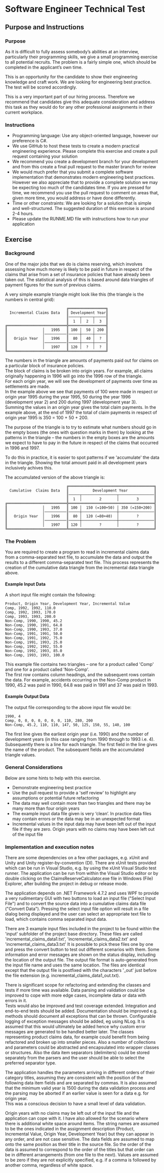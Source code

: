# Software Engineer Technical Test

## Purpose and Instructions

### Purpose

As it is difficult to fully assess somebody’s abilities at an interview, particularly their programming skills, we give a small programming exercise to all potential recruits. The problem is a fairly simple one, which should be completed in the applicant’s own time.

This is an opportunity for the candidate to show their engineering knowledge and craft work.  We are looking for engineering best practice. The test will be scored accordingly. 

This is a very important part of our hiring process. Therefore we recommend that candidates give this adequate consideration and address this task as they would do for any other professional assignments in their current workplace.

### Instructions 

-   Programming language: Use any object-oriented language, however our preference is C#.  
-   We use GitHub to host these tests to create a modern practical engineering experience. Please complete this exercise and create a pull request containing your solution 
-   We recommend you create a development branch for your development and from this create a final pull request to the master branch for review
-   We would much prefer that you submit a complete software implementation that demonstrates modern engineering best practices.  However we also appreciate that to provide a complete solution we may be expecting too much of the candidates time. If you are pressed for time, we recommend you use the pull request to comment on areas that, given more time, you would address or have done differently. 
-   Time or other constraints: We are looking for a solution that is simple and well-structured. The suggested duration of this exercise is around 2-4 hours.  
-   Please update the RUNME.MD file with instructions how to run your application 

## Exercise

### Background

One of the major jobs that we do is claims reserving, which involves assessing how much money is likely to be paid in future in respect of the claims that arise from a set of insurance policies that have already been taken out. The statistical analysis of this is based around data triangles of payment figures for the sum of previous claims.
 
A very simple example triangle might look like this (the triangle is the numbers in central grid):

	                            ╔═════════════════╗
	  Incremental Claims Data   ║ Development Year║
	                            ║─────┬─────┬─────║
	                            ║  1  │  2  │  3  ║
	╔═══════════════════════════╬═════════════════╣
	║                │   1995   ║ 100 │  50 │ 200 ║ 
	║                │──────────║─────┼─────┼─────║ 
	║   Origin Year  │   1996   ║  80 │  40 │  ?  ║
	║                │──────────║─────┼─────┼─────║ 
	║                │   1997   ║ 120 │  ?  │  ?  ║ 
	╚═══════════════════════════╩═════════════════╝
	
The numbers in the triangle are amounts of payments paid out for claims on a particular block of insurance policies.  
The block of claims is be broken into origin years. For example, all claims originally happening in 1996 will go into the 1996 row of the triangle.  
For each origin year, we will see the development of payments over time as settlements are made.  
In the example above we see that payments of 100 were made in respect or origin year 1995 during the year 1995, 50 during the year 1996 (development year 2) and 200 during 1997 (development year 3).  
Summing the values in an origin year gives the total claim payments. In the example above, at the end of 1997 the total of claim payments in respect of origin year 1995 is 350 = 100 + 50 + 200.

The purpose of the triangle is to try to estimate what numbers should go in the empty boxes (the ones with question marks in them) by looking at the patterns in the triangle – the numbers in the empty boxes are the amounts we expect to have to pay in the future in respect of the claims that occurred in 1996 and 1997.

To do this in practice, it is easier to spot patterns if we 'accumulate' the data in the triangle. Showing the total amount paid in all development years inclusively achives this. 

The accumulated version of the above triangle is:

	                            ╔═══════════════════════════════════════╗
	  Cumulative  Claims Data   ║           Development Year            ║
	                            ║─────┬────────────────┬────────────────║
	                            ║  1  │        2       │        3       ║
	╔═══════════════════════════╬═══════════════════════════════════════╣
	║                │   1995   ║ 100 │  150 (=100+50) │ 350 (=150+200) ║ 
	║                │──────────║─────┼────────────────┼────────────────║ 
	║   Origin Year  │   1996   ║  80 │  120 (=80+40)  │        ?       ║
	║                │──────────║─────┼────────────────┼────────────────║ 
	║                │   1997   ║ 120 │        ?       │        ?       ║ 
	╚═══════════════════════════╩═══════════════════════════════════════╝

### The Problem

You are required to create a program to read in incremental claims data from a comma-separated text file, to accumulate the data and output the results to a different comma-separated text file. This process represents the creation of the cumulative data triangle from the incremental data triangle above.

#### Example Input Data

A short input file might contain the following:

	Product, Origin Year, Development Year, Incremental Value
	Comp, 1992, 1992, 110.0
	Comp, 1992, 1993, 170.0
	Comp, 1993, 1993, 200.0
	Non-Comp, 1990, 1990, 45.2
	Non-Comp, 1990, 1991, 64.8
	Non-Comp, 1990, 1993, 37.0
	Non-Comp, 1991, 1991, 50.0	
	Non-Comp, 1991, 1992, 75.0
	Non-Comp, 1991, 1993, 25.0
	Non-Comp, 1992, 1992, 55.0
	Non-Comp, 1992, 1993, 85.0
	Non-Comp, 1993, 1993, 100.0
	
This example file contains two triangles – one for a product called 'Comp' and one for a product called 'Non-Comp'.  
The first row contains column headings, and the subsequent rows contain the data. For example, accidents occurring on the Non-Comp product in 1990, 45.2 was paid in 1990, 64.8 was paid in 1991 and 37 was paid in 1993.

#### Example Output Data

The output file corresponding to the above input file would be:

	1990, 4
	Comp, 0, 0, 0, 0, 0, 0, 0, 110, 280, 200
	Non-Comp, 45.2, 110, 110, 147, 50, 125, 150, 55, 140, 100

The first line gives the earliest origin year (i.e. 1990) and the number of development years (in this case ranging from 1990 through to 1993 i.e. 4).  
Subsequently there is a line for each triangle. The first field in the line gives the name of the product. The subsequent fields are the accumulated triangle values.

### General Considerations

Below are some hints to help with this exercise. 
-   Demonstrate engineering best practice 
-   Use the pull request to provide a 'self review' to highlight any assumptions or potential future refactoring
-   The data may well contain more than two triangles and there may be many more than four origin years
-   The example input data file given is very ‘clean’. In practice data files may contain errors or the data may be in an unexpected format
-   Incremental values in the input data may have been left out of the input file if they are zero. Origin years with no claims may have been left out of the input file

### Implementation and execution notes

There are some dependencies on a few other packages, e.g. xUnit and Unity and Unity register-by-convention (DI).
There are xUnit tests provided which can be run in Visual Studio, e.g. by using the xUnit Visual Studio test runner. 
The application can be run from within the Visual Studio editor or by double clicking on the
ClaimsReserveCalculator.exe file in Windows (File) Explorer, after building the project in debug or release mode. 

The application depends on .NET Framework 4.7.2 and uses WPF to provide a very rudimentary GUI with two buttons 
to load an input file ("Select Input File") and to convert the source data into a cumulative claims data file 
("Convert Data"). Pressing the select input file option will result in a file dialog being displayed and the user 
can select an appropriate text file to load, which contains comma separated input data.

There are 3 example input files included in the project to be found within the 'input' subfolder of the project base directory.
These files are called 'incremental_claims_data1.txt', 'incremental_claims_data2.txt' and 'incremental_claims_data3.txt' 
It is possible to pick these files one by one and press the convert button to test out different scenarios with them.
Some information and error messages are shown on the status display, including the location of the output file.
The output file format is auto-generated from the input file name and uses the same location. The files are identical except that the output file is postfixed with
the characters '_out' just before the file extension (e.g. incremental_claims_data1_out.txt). 

There is significant scope for refactoring and extending the classes and tests if more time was available.
Data parsing and validation could be improved to cope with more edge cases, incomplete data or data with errors in it.  
Tests would also be improved and test coverage extended. Integration and end-to-end tests should be added.
Documentation should be improved e.g. methods should document all exceptions that can be thrown. 
Configurable logging of exception messages should be added, eg using NLog. 
It is assumed that this would ultimately be added hence why custom error messages are generated to be handled better later.
The classes representing product claims data, for example could benefit from being refactored and broken up into smaller pieces.
Also a number of collections and parameters could be abstracted and encapsulated into wrapper classes or structures.
Also the data item separators (delimiters) could be stored separately from the parsers and the user should be able to select the preferred separator type.

The application handles the parameters arriving in different orders of their category titles,
assuming they are consistent with the position of the following data item fields and are separated by commas. 
It is also assumed that the minimum valid year is 1500 during the data validation process and 
the parsing may be aborted if an earlier value is seen for a data e.g. for origin year.  
This was a conscious decision to have a small level of data validation.

Origin years with no claims may be left out of the input file and the application can cope with it.
I have also allowed for the scenario where there is additional white space around items. 
The string names are assumed to be the ones indicated in the assignment description
(Product, Incremental Value, Origin Year, Development Year) but they can appear in any order,
and are not case sensitive. The data fields are assumed to map onto the same position as their title in the source file.
So the order of the data is assumed to correspond to the order of the titles but that order can be in different arrangements
(from one file to the next).  Values are assumed to be zero if they are not explicitly specified, 
e.g. if a comma is followed by another comma, regardless of white space. 

